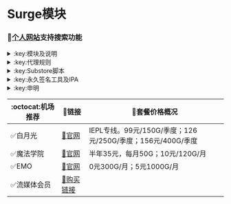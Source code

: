 # Surge模块
### 🔔[个人网站](https://yfamily.vercel.app)支持搜索功能
<details>
   <summary>:key:模块及说明</summary>    
   
|:octocat:模块|:link:链接|:pushpin:说明|
|--|--|--|
|:white_check_mark:面板|[:link:链接地址](https://yfamily.ml/surge)|
|:white_check_mark:4in1|[:link:链接地址](https://yfamily.ml/module/4in1.module)|模块合集
|:white_check_mark:去广告|[:link:链接地址](https://yfamily.ml/module/startingad.sgmodule)|去广告
|:white_check_mark:去广告mix|[:link:链接地址](https://yfamily.ml/module/adultra.sgmodule)|去广告mix
|:white_check_mark:去广告mix+|[:link:链接地址](https://yfamily.ml/module/adultraplus.sgmodule)|去广告mix+
|:white_check_mark:accuweather解锁|[:link:链接地址](https://yfamily.ml/module/accu.module)|天气app
|:white_check_mark:alarmy|[:link:链接地址](https://yfamily.ml/module/alarmy.module)|使命闹钟
|:white_check_mark:aloha|[:link:链接地址](https://yfamily.ml/module/aloha.module)|VPN隐私浏览器
|:white_check_mark:爱美剧|[:link:链接地址](https://yfamily.ml/module/amj.module)|影视app 去广告+解锁部分会员功能
|:white_check_mark:Background Eraser|[:link:链接地址](https://yfamily.ml/module/aosoft.module)|抠图app
|:white_check_mark:appraven|[:link:链接地址](https://yfamily.ml/module/appraven.module)|应用市场
|:white_check_mark:audiomack|[:link:链接地址](https://yfamily.ml/module/audiomack.module)|音乐相关app
|:white_check_mark:b612相机|[:link:链接地址](https://yfamily.ml/module/b612.module)|相机编辑app
|:white_check_mark:百度云倍速|[:link:链接地址](https://yfamily.ml/module/baiducloud.sgmodule)|百度云倍率播放
|:white_check_mark:白描|[:link:链接地址](https://yfamily.ml/module/baimiao.module)|OCR扫描app
|:white_check_mark:bazaart|[:link:链接地址](https://yfamily.ml/module/bazaart.module)|照片编辑
|:white_check_mark:布丁锁屏|[:link:链接地址](https://yfamily.ml/module/bdsp.module)|桌面美化类
|:white_check_mark:bedtime fan|[:link:链接地址](https://yfamily.ml/module/bedtime-fan.module)|助眠app
|:white_check_mark:bilibili HD|[:link:链接地址](https://yfamily.ml/module/bili.module)|哔哩高清解锁
|:white_check_mark:bilibili NoAD|[:link:链接地址](https://yfamily.ml/module/biliad.module)|bilibili去广告
|:white_check_mark:波点音乐|[:link:链接地址](https://yfamily.ml/module/Bodian.module)|波点音乐去广告
|:white_check_mark:BOOM|[:link:链接地址](https://yfamily.ml/module/boom.module)|音乐均衡器
|:white_check_mark:boxjs|[:link:链接地址](https://yfamily.ml/module/boxjs.sgmodule)|含签到脚本
|:white_check_mark:财新文章解锁|[:link:链接地址](https://yfamily.ml/module/caixin.module)|财新会员
|:white_check_mark:彩云天气|[:link:链接地址](https://yfamily.ml/module/caiyun.module)|彩云天气SVIP
|:white_check_mark:计算器HD|[:link:链接地址](https://yfamily.ml/module/calculator.module)|计算器HD会员
|:white_check_mark:扫描全能王|[:link:链接地址](https://yfamily.ml/module/camscanner.sgmodule)|扫描全能王会员
|:white_check_mark:克拉壁纸|[:link:链接地址](https://yfamily.ml/module/clarity.module)|桌面美化类
|:white_check_mark:colorwidgets|[:link:链接地址](https://yfamily.ml/module/colorwidgets.module)|桌面小组件
|:white_check_mark:dailyyoga|[:link:链接地址](https://yfamily.ml/module/dailyyoga.module)|每日瑜伽
|:white_check_mark:大蓝鲸|[:link:链接地址](https://yfamily.ml/module/dalanjing.module)|视听互动
|:white_check_mark:darkroom|[:link:链接地址](https://yfamily.ml/module/darkroom.module)|照片编辑
|:white_check_mark:读书笔记|[:link:链接地址](https://yfamily.ml/module/dsbj.module)|笔记类
|:white_check_mark:第一弹|[:link:链接地址](https://yfamily.ml/module/dyd.module)|二次元游戏综合社区
|:white_check_mark:儿哥点点|[:link:链接地址](https://yfamily.ml/module/egdd.module)|幼儿类
|:white_check_mark:ellabook|[:link:链接地址](https://yfamily.ml/module/ellabook.module)|幼儿类
|:white_check_mark:emby|[:link:链接地址](https://yfamily.ml/module/emby.sgmodule)|Emby解锁
|:white_check_mark:emmo|[:link:链接地址](https://yfamily.ml/module/emmo.module)|笔记类
|:white_check_mark:fabulous|[:link:链接地址](https://yfamily.ml/module/fabulous.module)|健康类
|:white_check_mark:番茄小说|[:link:链接地址](https://yfamily.ml/module/fanqie.module)|番茄小说去广告
|:white_check_mark:fantastical|[:link:链接地址](https://yfamily.ml/module/fantastical.module)|日历类
|:white_check_mark:fimo|[:link:链接地址](https://yfamily.ml/module/fimo.module)|相机类
|:white_check_mark:ft中文网|[:link:链接地址](https://yfamily.ml/module/ft.module)|财经类
|:white_check_mark:grammarly|[:link:链接地址](https://yfamily.ml/module/grammarly.module)|外语类
|:white_check_mark:grow|[:link:链接地址](https://yfamily.ml/module/grow.module)|健康类
|:white_check_mark:烘焙小屋|[:link:链接地址](https://yfamily.ml/module/hbxw.module)|食谱类
|:white_check_mark:京东历史价格|[:link:链接地址](https://yfamily.ml/module/HistoryPrice.sgmodule)|展开商品名查看历史价格
|:white_check_mark:海豚记账本|[:link:链接地址](https://yfamily.ml/module/htjzb.module)|账目类
|:white_check_mark:hyperweb|[:link:链接地址](https://yfamily.ml/module/hyperweb.module)|多合一浏览器扩展
|:white_check_mark:ilovepdf|[:link:链接地址](https://yfamily.ml/module/ilovepdf.module)|PDF编辑
|:white_check_mark:imuseum|[:link:链接地址](https://yfamily.ml/module/imuseum.module)|艺术类
|:white_check_mark:invideo|[:link:链接地址](https://yfamily.ml/module/invideo.module)|视频编辑
|:white_check_mark:jibjab|[:link:链接地址](https://yfamily.ml/module/jibjab.module)|图片恶搞
|:white_check_mark:句读|[:link:链接地址](https://yfamily.ml/module/judou.module)|文学类
|:white_check_mark:kika|[:link:链接地址](https://yfamily.ml/module/kika.module)|输入法
|:white_check_mark:酷我音乐|[:link:链接地址](https://yfamily.ml/module/kuwo-unlock.sgmodule)|酷我音乐解锁
|:white_check_mark:lightroom|[:link:链接地址](https://yfamily.ml/module/lightroom.module)|照片编辑
|:white_check_mark:流利说·阅读|[:link:链接地址](https://yfamily.ml/module/lls.module)|外语类
|:white_check_mark:螺蛳大语文|[:link:链接地址](https://yfamily.ml/module/lsdyw.module)|学习类
|:white_check_mark:免耽漫画|[:link:链接地址](https://yfamily.ml/module/mdmanhua.module)|漫画类
|:white_check_mark:美篇|[:link:链接地址](https://yfamily.ml/module/meipian.module)|交友类
|:white_check_mark:meistertask|[:link:链接地址](https://yfamily.ml/module/meistertask.module)|任务管理
|:white_check_mark:美图秀秀|[:link:链接地址](https://yfamily.ml/module/meituxx.module)|美图秀秀解锁会员
|:white_check_mark:漫画台|[:link:链接地址](https://yfamily.ml/module/mht.module)|小程序解锁
|:white_check_mark:mix-camera|[:link:链接地址](https://yfamily.ml/module/mix-camera.module)|相机类
|:white_check_mark:马卡龙玩图|[:link:链接地址](https://yfamily.ml/module/mklwt.module)|照片编辑
|:white_check_mark:mojo|[:link:链接地址](https://yfamily.ml/module/mojo.module)|创意模板
|:white_check_mark:molycam|[:link:链接地址](https://yfamily.ml/module/molycam.module)|相机类
|:white_check_mark:musixmatch|[:link:链接地址](https://yfamily.ml/module/musixmatch.module)|音乐类
|:white_check_mark:myfitnesspal|[:link:链接地址](https://yfamily.ml/module/myfitnesspal.module)|健康类
|:white_check_mark:myplate|[:link:链接地址](https://yfamily.ml/module/myplate.module)|健康类
|:white_check_mark:netflix_rating|[:link:链接地址](https://yfamily.ml/module/netflix_rating.sgmodule)|奈飞显示豆瓣评分
|:white_check_mark:nicegram|[:link:链接地址](https://yfamily.ml/module/nicegram.module)|nicegram会员解锁
|:white_check_mark:notability|[:link:链接地址](https://yfamily.ml/module/notability.module)|笔记类
|:white_check_mark:Now冥想|[:link:链接地址](https://yfamily.ml/module/now.module)|助眠app
|:white_check_mark:奶由壁纸|[:link:链接地址](https://yfamily.ml/module/nybz.module)|桌面美化类
|:white_check_mark:oldroll|[:link:链接地址](https://yfamily.ml/module/oldroll.module)|相机类
|:white_check_mark:peak|[:link:链接地址](https://yfamily.ml/module/peak.module)|益智类
|:white_check_mark:配音秀|[:link:链接地址](https://yfamily.ml/module/peiyinxiu.module)|配音
|:white_check_mark:photomath|[:link:链接地址](https://yfamily.ml/module/photomath.module)|学习类
|:white_check_mark:photoshop Express|[:link:链接地址](https://yfamily.ml/module/photoshop.module)|PS
|:white_check_mark:piccollage|[:link:链接地址](https://yfamily.ml/module/piccollage.module)|照片编辑
|:white_check_mark:picsart|[:link:链接地址](https://yfamily.ml/module/picsart.module)|照片编辑
|:white_check_mark:pillow|[:link:链接地址](https://yfamily.ml/module/pillow.module)|健康类
|:white_check_mark:pixelcut|[:link:链接地址](https://yfamily.ml/module/pixelcut.module)|照片编辑
|:white_check_mark:pocket lists|[:link:链接地址](https://yfamily.ml/module/pocketlists.module)|口袋清单
|:white_check_mark:polarr|[:link:链接地址](https://yfamily.ml/module/polarr.module)|照片编辑
|:white_check_mark:皮皮虾|[:link:链接地址](https://yfamily.ml/module/ppx.module)|皮皮虾去广告
|:white_check_mark:起伏|[:link:链接地址](https://yfamily.ml/module/qifu.module)|助眠app
|:white_check_mark:七猫小说|[:link:链接地址](https://yfamily.ml/module/qmxs.module)|七猫小说解锁
|:white_check_mark:多重搜索|[:link:链接地址](https://yfamily.ml/module/multisearch.module)|使用方法见模块说明
|:white_check_mark:人人视频|[:link:链接地址](https://yfamily.ml/module/rrsp.module)|人人视频/多多视频去广告
|:white_check_mark:时光手账|[:link:链接地址](https://yfamily.ml/module/sgsz.module)|笔记类
|:white_check_mark:shadowlinkVPN|[:link:链接地址](https://yfamily.ml/module/shadowlinkVPN.module)|解锁VIP节点
|:white_check_mark:smallpdf|[:link:链接地址](https://yfamily.ml/module/smallpdf.module)|PDF编辑
|:white_check_mark:石墨文档|[:link:链接地址](https://yfamily.ml/module/smwd.module)|石墨文档解锁
|:white_check_mark:少年得到|[:link:链接地址](https://yfamily.ml/module/sndd.module)|少年得到解锁
|:white_check_mark:soundcloud|[:link:链接地址](https://yfamily.ml/module/soundcloud.module)|解锁soundcloud Go+
|:white_check_mark:spotify|[:link:链接地址](https://yfamily.ml/module/spotifyVIP.module)|spotify 部分解锁 不能设置超高音质
|:white_check_mark:去开屏广告|[:link:链接地址](https://yfamily.ml/module/startingad.module)|去开屏广告
|:white_check_mark:substore|[:link:链接地址](https://yfamily.ml/module/substore.sgmodule)|订阅节点过滤/整合/修改/同步
|:white_check_mark:symbolab|[:link:链接地址](https://yfamily.ml/module/symbolab.module)|数学解答
|:white_check_mark:tangerine|[:link:链接地址](https://yfamily.ml/module/tangerine.module)|银行类
|:white_check_mark:tenpercent|[:link:链接地址](https://yfamily.ml/module/tenpercent.module)|健康类
|:white_check_mark:迅雷|[:link:链接地址](https://yfamily.ml/module/thunder.module)|迅雷会员
|:white_check_mark:tok cam|[:link:链接地址](https://yfamily.ml/module/tokcam.module)|相机类
|:white_check_mark:图图记账|[:link:链接地址](https://yfamily.ml/module/tutu.module)|账目类
|:white_check_mark:vista看天下|[:link:链接地址](https://yfamily.ml/module/vista.module)|vista看天下会员
|:white_check_mark:vsco|[:link:链接地址](https://yfamily.ml/module/vsco.module)|照片编辑
|:white_check_mark:wallcraft|[:link:链接地址](https://yfamily.ml/module/wallcraft.module)|桌面美化类
|:white_check_mark:豌豆清单|[:link:链接地址](https://yfamily.ml/module/wdqd.module)|清单类
|:white_check_mark:微信公众号去广告|[:link:链接地址](https://yfamily.ml/module/wechatad.module)|微信公众号去广告
|:white_check_mark:微博去广告|[:link:链接地址](https://yfamily.ml/module/weiboad.module)|微博去广告
|:white_check_mark:workout for women|[:link:链接地址](https://yfamily.ml/module/wfw.module)|健康类
|:white_check_mark:widgetsmith|[:link:链接地址](https://yfamily.ml/module/widgetsmith.module)|小组件
|:white_check_mark:万能变声器|[:link:链接地址](https://yfamily.ml/module/wnbsq.module)|万能变声器
|:white_check_mark:网易蜗牛读书|[:link:链接地址](https://yfamily.ml/module/wnds.module)|蜗牛读书解锁
|:white_check_mark:WPS|[:link:链接地址](https://yfamily.ml/module/WPS.module)|wps解锁会员
|:white_check_mark:西窗烛|[:link:链接地址](https://yfamily.ml/module/xcz.module)|西窗烛解锁
|:white_check_mark:小影|[:link:链接地址](https://yfamily.ml/module/xiaoying.module)|小影解锁
|:white_check_mark:香蕉视频|[:link:链接地址](https://yfamily.ml/module/xjsp.module)|不知道
|:white_check_mark:xmind思维导图|[:link:链接地址](https://yfamily.ml/module/xmind.module)|xmind思维导图解锁
|:white_check_mark:喜马拉雅去广告|[:link:链接地址](https://yfamily.ml/module/xmlyad.module)|喜马拉雅去广告
|:white_check_mark:小习惯|[:link:链接地址](https://yfamily.ml/module/xxg.module)|自律类
|:white_check_mark:新语听书|[:link:链接地址](https://yfamily.ml/module/xyts.module)|阅读类
|:white_check_mark:有道云笔记|[:link:链接地址](https://yfamily.ml/module/ydybj.module)|有道云笔记解锁
|:white_check_mark:亦飞GIF|[:link:链接地址](https://yfamily.ml/module/yifeigif.module)|照片编辑
|:white_check_mark:一甜相机|[:link:链接地址](https://yfamily.ml/module/yitian.module)|一甜相机解锁
|:white_check_mark:一言|[:link:链接地址](https://yfamily.ml/module/yiyan.module)|一言解锁
|:white_check_mark:云听|[:link:链接地址](https://yfamily.ml/module/yunting.module)|云听解锁
|:white_check_mark:语文趣配音|[:link:链接地址](https://yfamily.ml/module/ywqpy.module)|配音类
|:white_check_mark:斑马海报|[:link:链接地址](https://yfamily.ml/module/zebra.module)|设计类
|:white_check_mark:知乎去广告|[:link:链接地址](https://yfamily.ml/module/ZhihuBlock.sgmodule)|知乎去广告
|:white_check_mark:知乎优化|[:link:链接地址](https://yfamily.ml/module/ZhihuOpt.sgmodule)|知乎优化
|:white_check_mark:纸条|[:link:链接地址](https://yfamily.ml/module/zhitiao.module)|作文素材
|:white_check_mark:指尖时光|[:link:链接地址](https://yfamily.ml/module/zjsg.module)|日程管理
|:white_check_mark:知音漫客|[:link:链接地址](https://yfamily.ml/module/zymk.module)|知音漫客解锁
|:white_check_mark:Spotify歌词翻译|[:link:链接地址](https://yfamily.ml/module/spotify_lyric.module)|需申请百度翻译API 教程在模块内
|:white_check_mark:NFC门禁卡公交卡|[:link:链接地址](https://yfamily.ml/module/nfc.module)|NFC功能类
|:white_check_mark:搜图神器|[:link:链接地址](https://yfamily.ml/module/stsq.module)|解锁VIP功能
|:white_check_mark:彩云天气通知任务|[:link:链接地址](https://yfamily.ml/module/caiyun_cron.module)|天气通知，需搭配BOXJS使用
|:white_check_mark:Calm解锁|[:link:链接地址](https://yfamily.ml/module/calm.module)|健康类
|:white_check_mark:HTTPS抓包|[:link:链接地址](https://yfamily.ml/module/https.module)|抓包工具
|:white_check_mark:SSA丝社|[:link:链接地址](https://yfamily.ml/module/ssa.module)|不知道
|:white_check_mark:小小优趣|[:link:链接地址](https://yfamily.ml/module/xxyq.module)|儿童类
|:white_check_mark:幻影相册|[:link:链接地址](https://yfamily.ml/module/hyxc.module)|照片编辑
|:white_check_mark:精塾国学|[:link:链接地址](https://yfamily.ml/module/jsgx.module)|学习类
|:white_check_mark:PrettyUp|[:link:链接地址](https://yfamily.ml/module/prettyup.module)|视频美化
|:white_check_mark:微博lite去广告|[:link:链接地址](https://yfamily.ml/module/weibolitead.module)|微博轻享版去广告
|:white_check_mark:BILI自动地区|[:link:链接地址](https://yfamily.ml/module/bili-region.module)|bili自动地区
|:white_check_mark:CUBOX|[:link:链接地址](https://yfamily.ml/module/cubox.sgmodule)|文件收集整理
|:white_check_mark:pandora|[:link:链接地址](https://yfamily.ml/module/pandora.module)|订阅管理
|:white_check_mark:微信阅读积分兑换|[:link:链接地址](https://yfamily.ml/module/wechatread.module)|请查阅脚本内教程
|:white_check_mark:来音智能陪练|[:link:链接地址](https://yfamily.ml/module/ly.module)|音乐训练
|:white_check_mark:熊掌记|[:link:链接地址](https://yfamily.ml/module/xzj.module)|笔记类
|:white_check_mark:如期|[:link:链接地址](https://yfamily.ml/module/rq.module)|扫码
|:white_check_mark:CEO周课|[:link:链接地址](https://yfamily.ml/module/ceo.module)|CEO周课
|:white_check_mark:Fileball|[:link:链接地址](https://yfamily.ml/module/fileball.module)|文件管理
|:white_check_mark:1blocker|[:link:链接地址](https://yfamily.ml/module/1blocker.module)|浏览器广告屏蔽
|:white_check_mark:AI换脸秀|[:link:链接地址](https://yfamily.ml/module/ai.module)|换脸app
|:white_check_mark:proknockout|[:link:链接地址](https://yfamily.ml/module/proknockout.module)|P图
|:white_check_mark:青柠海报|[:link:链接地址](https://yfamily.ml/module/qnhb.module)|海报设计
|:white_check_mark:Faintv|[:link:链接地址](https://yfamily.ml/module/faintv.module)|视频类
|:white_check_mark:微信听书|[:link:链接地址](https://yfamily.ml/module/wxts.module)|听书
|:white_check_mark:人民日报去广告|[:link:链接地址](https://yfamily.ml/module/rmrb.module)|人民日报
|:white_check_mark:爱企查|[:link:链接地址](https://yfamily.ml/module/aqc.module)|爱企查
|:white_check_mark:微信读书免费卡解锁|[:link:链接地址](https://yfamily.ml/module/wxds.module)|阅读类
|:white_check_mark:chic|[:link:链接地址](https://yfamily.ml/module/chic.module)|相机类
|:white_check_mark:有道词典|[:link:链接地址](https://yfamily.ml/module/ydcd.module)|翻译类
|:white_check_mark:一路听天下|[:link:链接地址](https://yfamily.ml/module/ylttx.module)|一路听天下
|:white_check_mark:网速测试大师|[:link:链接地址](https://yfamily.ml/module/wscsds.module)|测速
|:white_check_mark:网速管家|[:link:链接地址](https://yfamily.ml/module/wsgj.module)|测速
|:white_check_mark:EFEKT美易|[:link:链接地址](https://yfamily.ml/module/efekt.module)|视频特效
|:white_check_mark:WPS稻壳会员|[:link:链接地址](https://yfamily.ml/module/doc.module)|文档编辑
|:white_check_mark:米克锁屏|[:link:链接地址](https://yfamily.ml/module/mksp.module)|桌面美化
|:white_check_mark:阿布睡前故事|[:link:链接地址](https://yfamily.ml/module/absqgs.module)|儿童类
|:white_check_mark:collart|[:link:链接地址](https://yfamily.ml/module/collart.module)|照片编辑
|:white_check_mark:博商小麦|[:link:链接地址](https://yfamily.ml/module/bsxm.module)|学习类
|:white_check_mark:MEMRISE|[:link:链接地址](https://yfamily.ml/module/memrise.module)|外语学习
|:white_check_mark:堆糖|[:link:链接地址](https://yfamily.ml/module/duitang.module)|桌面美化
|:white_check_mark:Flomo|[:link:链接地址](https://yfamily.ml/module/flomo.module)|笔记类
|:white_check_mark:APTV|[:link:链接地址](https://yfamily.ml/module/aptv.module)|文件存储
|:white_check_mark:香哈菜谱大全|[:link:链接地址](https://yfamily.ml/module/cp.module)|菜谱
|:white_check_mark:长相思|[:link:链接地址](https://yfamily.ml/module/cxs.module)|学习类
|:white_check_mark:电子请柬制作|[:link:链接地址](https://yfamily.ml/module/dzqj.module)|设计类
|:white_check_mark:黄油相机|[:link:链接地址](https://yfamily.ml/module/hyxj.module)|相机类
|:white_check_mark:Lingokids|[:link:链接地址](https://yfamily.ml/module/lingokids.module)|幼儿学习类
|:white_check_mark:百度文库|[:link:链接地址](https://yfamily.ml/module/bdwk.module)|阅读权限解锁
|:white_check_mark:Craft|[:link:链接地址](https://yfamily.ml/module/craft.module)|文档类
|:white_check_mark:Panda小组件|[:link:链接地址](https://yfamily.ml/module/panda.module)|桌面美化
|:white_check_mark:Keep|[:link:链接地址](https://yfamily.ml/module/keep.module)|健身类
|:white_check_mark:Documents|[:link:链接地址](https://yfamily.ml/module/documents.module)|文件管理
|:white_check_mark:Planny|[:link:链接地址](https://yfamily.ml/module/planny.module)|任务计划
|:white_check_mark:Ego Reader|[:link:链接地址](https://yfamily.ml/module/ego.module)|RSS阅读器
|:white_check_mark:极速扫描仪|[:link:链接地址](https://yfamily.ml/module/jssmy.module)|扫描
|:white_check_mark:指尖笔记|[:link:链接地址](https://yfamily.ml/module/zjbj.module)|笔记
|:white_check_mark:钱迹|[:link:链接地址](https://yfamily.ml/module/qj.module)|记账
|:white_check_mark:Agenda|[:link:链接地址](https://yfamily.ml/module/agenda.module)|笔记
|:white_check_mark:即刻运动|[:link:链接地址](https://yfamily.ml/module/agenda.module)|健身类
|:white_check_mark:Day One|[:link:链接地址](https://yfamily.ml/module/dayone.module)|日记类
|:white_check_mark:Usage|[:link:链接地址](https://yfamily.ml/module/usage.module)|小组件
|:white_check_mark:谜底时钟|[:link:链接地址](https://yfamily.ml/module/mdsz.module)|日历小组件
|:white_check_mark:MoneyThings|[:link:链接地址](https://yfamily.ml/module/moneythings.module)|钱包类
|:white_check_mark:手机扫描仪|[:link:链接地址](https://yfamily.ml/module/sjsmy.module)|扫描
|:white_check_mark:Sorted|[:link:链接地址](https://yfamily.ml/module/sorted.module)|日历
|:white_check_mark:尽简衣橱|[:link:链接地址](https://yfamily.ml/module/jjyc.module)|衣橱管理
|:white_check_mark:看理想|[:link:链接地址](https://yfamily.ml/module/klx.module)|媒体类
|:white_check_mark:目标地图|[:link:链接地址](https://yfamily.ml/module/mbdt.module)|任务管理类
|:white_check_mark:拼图酱|[:link:链接地址](https://yfamily.ml/module/ptj.module)|图片编辑
|:white_check_mark:向日葵阅读|[:link:链接地址](https://yfamily.ml/module/xrk.module)|阅读类
|:white_check_mark:卡片日记|[:link:链接地址](https://yfamily.ml/module/kprj.module)|日记类
|:white_check_mark:莉景天气|[:link:链接地址](https://yfamily.ml/module/ljtq.module)|天气类
|:white_check_mark:Motivation|[:link:链接地址](https://yfamily.ml/module/motivation.module)|组件类
|:white_check_mark:PDF Viewer|[:link:链接地址](https://yfamily.ml/module/pdfviewer.module)|文档编辑
|:white_check_mark:Percento|[:link:链接地址](https://yfamily.ml/module/percento.module)|账目管理
|:white_check_mark:Pixelance|[:link:链接地址](https://yfamily.ml/module/pixelance.module)|图片编辑
|:white_check_mark:Retake|[:link:链接地址](https://yfamily.ml/module/retake.module)|照片修复
|:white_check_mark:色采|[:link:链接地址](https://yfamily.ml/module/sc.module)|图片编辑
|:white_check_mark:闪萌表情|[:link:链接地址](https://yfamily.ml/module/smbq.module)|表情类
|:white_check_mark:音频剪辑|[:link:链接地址](https://yfamily.ml/module/ypjj.module)|音频剪辑
|:white_check_mark:Varlens|[:link:链接地址](https://yfamily.ml/module/varlens.module)|相机类
|:white_check_mark:一木记账|[:link:链接地址](https://yfamily.ml/module/ymjz.module)|记账类
|:white_check_mark:Drafts|[:link:链接地址](https://yfamily.ml/module/drafts.module)|文档编辑类
|:white_check_mark:叮叮水印相机|[:link:链接地址](https://yfamily.ml/module/ddsyxj.module)|相机类
|:white_check_mark:Emote|[:link:链接地址](https://yfamily.ml/module/emote.module)|表情类
|:white_check_mark:灵敢足迹|[:link:链接地址](https://yfamily.ml/module/lgzj.module)|旅行类
|:white_check_mark:7分钟HIIT运动|[:link:链接地址](https://yfamily.ml/module/seven.module)|健康类
|:white_check_mark:私密相册管家|[:link:链接地址](https://yfamily.ml/module/smxcgj.module)|相册
|:white_check_mark:FitnessView|[:link:链接地址](https://yfamily.ml/module/fnv.module)|健康类
|:white_check_mark:TODO清单|[:link:链接地址](https://yfamily.ml/module/todo.module)|计划任务类
|:white_check_mark:淘票票评分|[:link:链接地址](https://yfamily.ml/module/tpp.module)|支付宝内淘票票评分
|:white_check_mark:天天豆|[:link:链接地址](https://yfamily.ml/module/ttd.module)|日记类
|:white_check_mark:咖映|[:link:链接地址](https://yfamily.ml/module/ky.module)|直播类
|:white_check_mark:VCUS|[:link:链接地址](https://yfamily.ml/module/vcus.module)|视频编辑
|:white_check_mark:傲软PDF编辑|[:link:链接地址](https://yfamily.ml/module/arpdfbj.module)|PDF编辑
|:white_check_mark:傲软投屏|[:link:链接地址](https://yfamily.ml/module/artp.module)|投屏
|:white_check_mark:幻休|[:link:链接地址](https://yfamily.ml/module/hx.module)|助眠APP
|:white_check_mark:绘影字幕|[:link:链接地址](https://yfamily.ml/module/hyzm.module)|字幕app
|:white_check_mark:汇中考|[:link:链接地址](https://yfamily.ml/module/hzk.module)|学习类
|:white_check_mark:iScreen|[:link:链接地址](https://yfamily.ml/module/iscreen.module)|桌面美化类
|:white_check_mark:小组件盒子|[:link:链接地址](https://yfamily.ml/module/xzjhz.module)|桌面美化类
|:white_check_mark:佐糖|[:link:链接地址](https://yfamily.ml/module/zt.module)|图片处理
|:white_check_mark:飞鱼计划|[:link:链接地址](https://yfamily.ml/module/fyjh.module)|生活记录工具
|:white_check_mark:过期啦|[:link:链接地址](https://yfamily.ml/module/gql.module)|保质期提醒
|:white_check_mark:乃糖小组件|[:link:链接地址](https://yfamily.ml/module/nt.module)|桌面美化类
|:white_check_mark:一书一课|[:link:链接地址](https://yfamily.ml/module/ysyk.module)|学习类
|:white_check_mark:充电助手|[:link:链接地址](https://yfamily.ml/module/cdzs.module)|电池助手
|:white_check_mark:电视家|[:link:链接地址](https://yfamily.ml/module/dsj.module)|视频媒体
|:white_check_mark:Endel|[:link:链接地址](https://yfamily.ml/module/endel.module)|助眠类
|:white_check_mark:格至日记|[:link:链接地址](https://yfamily.ml/module/gzrj.module)|日记类
|:white_check_mark:高德地图去广告|[:link:链接地址](https://yfamily.ml/module/gddt.module)|地图
|:white_check_mark:好事发生|[:link:链接地址](https://yfamily.ml/module/hsfs.module)|日记类
|:white_check_mark:简讯|[:link:链接地址](https://yfamily.ml/module/jianxun.module)|阅读类
|:white_check_mark:可拍|[:link:链接地址](https://yfamily.ml/module/kepai.module)|视频编辑
|:white_check_mark:Lifeviewer|[:link:链接地址](https://yfamily.ml/module/lifeviewer.module)|视频编辑
|:white_check_mark:Relens|[:link:链接地址](https://yfamily.ml/module/relens.module)|相机类
|:white_check_mark:Vivacut|[:link:链接地址](https://yfamily.ml/module/vivacut.module)|视频编辑
|:white_check_mark:Watchout|[:link:链接地址](https://yfamily.ml/module/watchout.module)|桌面美化
|:white_check_mark:无痕去水印|[:link:链接地址](https://yfamily.ml/module/whqsy.module)|图片编辑
|:white_check_mark:一键换脸|[:link:链接地址](https://yfamily.ml/module/yjhl.module)|图片编辑
|:white_check_mark:Styleart|[:link:链接地址](https://yfamily.ml/module/styleart.module)|图片编辑
|:white_check_mark:7动|[:link:链接地址](https://yfamily.ml/module/7dong.module)|健身类
|:white_check_mark:生活指数定时提醒|[:link:链接地址](https://yfamily.ml/module/lifeindex.module)|生活提醒
|:white_check_mark:油价提醒|[:link:链接地址](https://yfamily.ml/module/oil.module)|油价提醒
|:white_check_mark:海报工厂|[:link:链接地址](https://yfamily.ml/module/hbgc.module)|图片编辑
|:white_check_mark:我的番茄|[:link:链接地址](https://yfamily.ml/module/wdfq.module)|时间管理
|:white_check_mark:FoMz|[:link:链接地址](https://yfamily.ml/module/fomz.module)|相机类
|:white_check_mark:日杂相机|[:link:链接地址](https://yfamily.ml/module/rzxj.module)|相机类
|:white_check_mark:古诗词大全|[:link:链接地址](https://yfamily.ml/module/gscdq.module)|学习类
|:white_check_mark:Mondly|[:link:链接地址](https://yfamily.ml/module/mondly.module)|外语学习类
|:white_check_mark:猫头鹰文件|[:link:链接地址](https://yfamily.ml/module/mtywj.module)|文件管理
|:white_check_mark:YouTube去广告|[:link:链接地址](https://yfamily.ml/module/YouTubeAd.sgmodule)|画中画，后台播放
|:white_check_mark:汉堡儿童故事|[:link:链接地址](https://yfamily.ml/module/hbetgs.module)|早教类
|:white_check_mark:iconKiller|[:link:链接地址](https://yfamily.ml/module/iconkiller.module)|更改ios图标
|:white_check_mark:一寸证件照|[:link:链接地址](https://yfamily.ml/module/yczjz.module)|证件照
|:white_check_mark:中华诗词库|[:link:链接地址](https://yfamily.ml/module/zhsck.module)|学习类
|:white_check_mark:字体册|[:link:链接地址](https://yfamily.ml/module/ztc.module)|系统美化
|:white_check_mark:配音|[:link:链接地址](https://yfamily.ml/module/peiyin.module)|配音app
|:white_check_mark:AdGuard|[:link:链接地址](https://yfamily.ml/module/adguard.module)|去广告app
|:white_check_mark:阿里云盘签到|[:link:链接地址](https://yfamily.ml/module/aliyun.module)|阿里云盘签到




* 如无必要 请勿更新解锁app
</details>
<details>
  <summary>:key:代理规则</summary>  

|:octocat:规则|:link:链接|
|--|--|
|:white_check_mark:ASN-China|[:link:链接地址](https://yfamily.ml/rule/ASN-CN.list)
|:white_check_mark:ASN-轻量|[:link:链接地址](https://yfamily.ml/rule/ASN-lite.list)
|:white_check_mark:ChinaIPs|[:link:链接地址](https://yfamily.ml/rule/IPs-CN.list)
|:white_check_mark:人工智能|[:link:链接地址](https://yfamily.ml/rule/ai.list)
|:white_check_mark:去广告|[:link:链接地址](https://yfamily.ml/rule/AdvertisingLite.list)
|:white_check_mark:Anti-AD|[:link:链接地址](https://yfamily.ml/rule/AntiAD.list)
|:white_check_mark:微软服务|[:link:链接地址](https://yfamily.ml/rule/Microsoft.list)
|:white_check_mark:苹果服务|[:link:链接地址](https://yfamily.ml/rule/Apple.list)
|:white_check_mark:AppStore|[:link:链接地址](https://yfamily.ml/rule/AppStore.list)
|:white_check_mark:Telegram|[:link:链接地址](https://yfamily.ml/rule/Telegram.list)
|:white_check_mark:微博|[:link:链接地址](https://yfamily.ml/rule/Weibo.list)
|:white_check_mark:微信|[:link:链接地址](https://yfamily.ml/rule/WeChat.list)
|:white_check_mark:Twitter|[:link:链接地址](https://yfamily.ml/rule/Twitter.list)
|:white_check_mark:Spotify|[:link:链接地址](https://yfamily.ml/rule/Spotify.list)
|:white_check_mark:PayPal|[:link:链接地址](https://yfamily.ml/rule/PayPal.list)
|:white_check_mark:FaceBook|[:link:链接地址](https://yfamily.ml/rule/Facebook.list)
|:white_check_mark:Reddit|[:link:链接地址](https://yfamily.ml/rule/Reddit.list)
|:white_check_mark:Discord|[:link:链接地址](https://yfamily.ml/rule/Discord.list)
|:white_check_mark:YouTube|[:link:链接地址](https://yfamily.ml/rule/YouTube.list)
|:white_check_mark:YouTubeMusic|[:link:链接地址](https://yfamily.ml/rule/YouTubeMusic.list)
|:white_check_mark:Netflix|[:link:链接地址](https://yfamily.ml/rule/Netflix.list)
|:white_check_mark:Disney|[:link:链接地址](https://yfamily.ml/rule/Disney.list)
|:white_check_mark:BiliBili|[:link:链接地址](https://yfamily.ml/rule/BiliBili.list)
|:white_check_mark:国内媒体|[:link:链接地址](https://yfamily.ml/rule/ChinaMedia.list)
|:white_check_mark:国外媒体|[:link:链接地址](https://yfamily.ml/rule/ProxyMedia.list)
|:white_check_mark:Google|[:link:链接地址](https://yfamily.ml/rule/Google.list)
|:white_check_mark:OneDrive|[:link:链接地址](https://yfamily.ml/rule/OneDrive.list)
|:white_check_mark:AppleMusic|[:link:链接地址](https://yfamily.ml/rule/AppleMusic.list)
|:white_check_mark:Line|[:link:链接地址](https://yfamily.ml/rule/Line.list)
|:white_check_mark:TikTok|[:link:链接地址](https://yfamily.ml/rule/TikTok.list)
|:white_check_mark:Cloudflare|[:link:链接地址](https://yfamily.ml/rule/Cloudflare.list)
|:white_check_mark:维基百科|[:link:链接地址](https://yfamily.ml/rule/Wikipedia.list)
|:white_check_mark:BBC|[:link:链接地址](https://yfamily.ml/rule/BBC.list)
|:white_check_mark:亚马逊|[:link:链接地址](https://yfamily.ml/rule/Amazon.list)
|:white_check_mark:Instagram|[:link:链接地址](https://yfamily.ml/rule/Instagram.list)
|:white_check_mark:Whatsapp|[:link:链接地址](https://yfamily.ml/rule/Whatsapp.list)
|:white_check_mark:巴哈姆特|[:link:链接地址](https://yfamily.ml/rule/Bahamut.list)
|:white_check_mark:HBO|[:link:链接地址](https://yfamily.ml/rule/HBO.list)
|:white_check_mark:Fox|[:link:链接地址](https://yfamily.ml/rule/Fox.list)
|:white_check_mark:Hulu|[:link:链接地址](https://yfamily.ml/rule/Hulu.list)
|:white_check_mark:KKBOX|[:link:链接地址](https://yfamily.ml/rule/KKBOX.list)
|:white_check_mark:TIDAL|[:link:链接地址](https://yfamily.ml/rule/TIDAL.list)
|:white_check_mark:TVB|[:link:链接地址](https://yfamily.ml/rule/TVB.list)
|:white_check_mark:Emby|[:link:链接地址](https://yfamily.ml/rule/Emby.list)
|:white_check_mark:网易云音乐|[:link:链接地址](https://yfamily.ml/rule/NetEaseMusic.list)
|:white_check_mark:GitHub|[:link:链接地址](https://yfamily.ml/rule/GitHub.list)
|:white_check_mark:Dropbox|[:link:链接地址](https://yfamily.ml/rule/Dropbox.list)
|:white_check_mark:Duckduckgo|[:link:链接地址](https://yfamily.ml/rule/Duckduckgo.list)
|:white_check_mark:国外代理|[:link:链接地址](https://yfamily.ml/rule/Proxy.list)
|:white_check_mark:国内直连|[:link:链接地址](https://yfamily.ml/rule/China.list)


</details>

<details>
  <summary>:key:Substore脚本</summary>  
  
|:octocat:Sub-Store脚本|:link:链接|:pushpin:操作说明|
|--|--|--|
|:white_check_mark:脚本操作：重命名|[:link:链接地址](https://raw.githubusercontent.com/qwerzl/rename.js/main/rename.js#input=zh&output=zh&airport=你需要的机场名)|SubStore-订阅编辑-添加操作-脚本操作-粘贴链接（自行修改自己的机场名）
|:white_check_mark:脚本过滤：筛选80 443端口|[:link:链接地址](https://raw.githubusercontent.com/deezertidal/private/main/port-filter.js)|SubStore-订阅编辑-添加操作-脚本过滤-粘贴链接
|:white_check_mark:脚本过滤：筛选80,443，vmess,ws节点(免流节点)|[:link:链接地址](https://raw.githubusercontent.com/deezertidal/private/main/nodes-filter.js)|SubStore-订阅编辑-添加操作-脚本过滤-粘贴链接
|:white_check_mark:脚本操作：修改host混淆|[:link:链接地址](https://raw.githubusercontent.com/deezertidal/private/main/vmess-host.js)|SubStore-订阅编辑-添加操作-脚本操作-粘贴链接（自行修改参数）
</details>


<details>
  <summary>:key:永久签名工具及IPA</summary>  
  
|:octocat:签名工具|:link:链接|:pushpin:操作说明|
|--|--|--|
|:white_check_mark:TrollStore 永久签名|[:link:教程](https://github.com/deezertidal/shadowrocket-rules/blob/main/TrollStore.MD)|支持iOS14.0-15.4.1
|:white_check_mark:Youtube.ipa|[:link:链接地址](https://github.com/qnblackcat/uYouPlus/releases/download/v18.08.1-2.3.1/uYouPlus_18.08.1_2.3.1.ipa)|去广告 后台播放音乐 画中画
|:white_check_mark:微信双开.ipa|[:link:链接地址](https://github.com/zwf234/WeChat/releases)|双开
|:white_check_mark:Appstore++|[:link:链接地址](https://ipa.store/2886.html)|降级工具
|:white_check_mark:Tiktok.ipa|[:link:链接地址](https://drive.google.com/file/d/1XMbpcMiv2yYEw6ApYG8sCL9oGNbPpcJ5/view?usp=drivesdk)|内置换区功能
|:white_check_mark:No homebar|[:link:链接地址](https://appdb.to/app/cydia/1900001061)|隐藏屏幕底部横条
|:white_check_mark:Trollspeed.ipa|[:link:链接地址](https://drive.google.com/file/d/17HIcHpiclJnFi_pAVpc71rTsDAL3JKCn/view)|显示网速
|:white_check_mark:其他.ipa|[:link:链接地址](https://appdb.to/search/?type=cydia)，[:link:链接地址](https://ipa.store)|

</details>





 <details>
  <summary>:key:申明</summary>
:warning:免责声明：

* 本项目涉及的任何解锁和解密分析脚本仅用于资源共享和学习研究，不能保证其合法性，准确性，完整性和有效性，请根据情况自行判断.

* 间接使用脚本的任何用户，包括但不限于建立VPS或在某些行为违反国家/地区法律或相关法规的情况下进行传播, 本项目对于由此引起的任何隐私泄漏或其他后果概不负责.

* 请勿将Script项目的任何内容用于商业或非法目的，否则后果自负.

* 如果任何单位或个人认为该项目的脚本可能涉嫌侵犯其权利，则应及时通知并提供身份证明，所有权证明，我们将在收到认证文件后删除相关脚本.

* 对任何脚本问题概不负责，包括但不限于由任何脚本错误导致的任何损失或损害.

* 您必须在下载后的24小时内从计算机或手机中完全删除以上内容.

* 任何以任何方式查看此项目的人或直接或间接使用该Script项目的任何脚本的使用者都应仔细阅读此声明。保留随时更改或补充此免责声明的权利。一旦使用并复制了任何相关脚本或Script项目的规则，则视为您已接受此免责声明.


### 特别感谢：
#### 排名不分先后,如有遗漏请提醒补充：

* [@ddgksf2013](https://github.com/ddgksf2013)

* [@Marol62926](https://github.com/Marol62926)

* [@Tartarus2014](https://github.com/Tartarus2014)

* [@I-am-R-E](https://github.com/I-am-R-E)

* [@yqc007](https://github.com/yqc007)

* [@nzw9314](https://github.com/nzw9314)

* [@Qure](https://github.com/Koolson/Qure)

* [@Orz](https://github.com/Orz-3/mini)

* [@NobyDa](https://github.com/NobyDa)

* [@lhie1](https://github.com/lhie1)

* [@ConnersHua](https://github.com/ConnersHua)

* [@chavyleung](https://github.com/chavyleung)

* [@yichahucha](https://github.com/yichahucha)

* [@langkhach270389](https://github.com/langkhach270389)

* [@Choler](https://github.com/Choler)

* [@onewayticket255](https://github.com/onewayticket255)

* [@NavePnow](https://github.com/NavePnow)

* [@Meeta](https://github.com/MeetaGit)

* [@Neurogram-R](https://github.com/Neurogram-R)

* [@sazs34](https://github.com/sazs34)

* [@uniqueque](https://github.com/uniqueque)

* [@eHpo](https://github.com/eHpo1/Rules)

* [@Sunert](https://github.com/Sunert/Scripts)

* [@songyangzz](https://github.com/songyangzz/QuantumultX.git)

* [@zZPiglet](https://github.com/zZPiglet/Task.git)

* [@Peng-YM](https://github.com/Peng-YM/QuanX)

* [@evilbutcher](https://github.com/evilbutcher/Quantumult_X/tree/master)

* [@lxk0301](https://gitee.com/lxk0301/jd_scripts/tree/master/)

* [@toulanboy](https://github.com/toulanboy/scripts)

* [@lowking](https://github.com/lowking/Scripts)

 </details>

|:octocat:机场推荐|:link:链接| :pushpin:套餐价格概况
|--|--|--|
|:white_check_mark:白月光|[:link:官网](https://www.bygcloud.com/#/register?code=DX4iT5B4)|IEPL专线。99元/150G/季度；126元/250G/季度；156元/400G/季度
|:white_check_mark:魔法学院|[:link:官网](https://2220.it/register?aff=GNs68S4XWT)|半年35元，每月50G；10元/120G/月
|:white_check_mark:EMO|[:link:官网](https://yyds.emovpn.top/#/register?code=7KLxhYOS)|0元300G/月；5元1000G/月
|:white_check_mark:流媒体会员|[:link:购买链接](https://ihezu.gold/r8YMSR)|  
